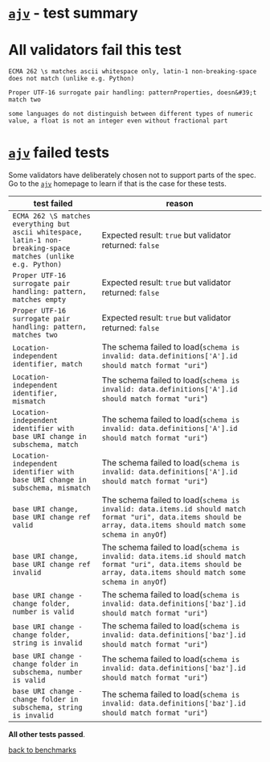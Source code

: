 # [`ajv`](https://github.com/epoberezkin/ajv) - test summary

# All validators fail this test

`ECMA 262 \s matches ascii whitespace only, latin-1 non-breaking-space does not match (unlike e.g. Python)`

`Proper UTF-16 surrogate pair handling: patternProperties, doesn&#39;t match two`

`some languages do not distinguish between different types of numeric value, a float is not an integer even without fractional part`

# [`ajv`](https://github.com/epoberezkin/ajv) failed tests

Some validators have deliberately chosen not to support parts of the spec. Go to the [`ajv`](https://github.com/epoberezkin/ajv) homepage to learn if
that is the case for these tests.

|test failed|reason
|-----------|------
`ECMA 262 \S matches everything but ascii whitespace, latin-1 non-breaking-space matches (unlike e.g. Python)`|Expected result: `true` but validator returned: `false`
`Proper UTF-16 surrogate pair handling: pattern, matches empty`|Expected result: `true` but validator returned: `false`
`Proper UTF-16 surrogate pair handling: pattern, matches two`|Expected result: `true` but validator returned: `false`
`Location-independent identifier, match`|The schema failed to load(`schema is invalid: data.definitions['A'].id should match format "uri"`)
`Location-independent identifier, mismatch`|The schema failed to load(`schema is invalid: data.definitions['A'].id should match format "uri"`)
`Location-independent identifier with base URI change in subschema, match`|The schema failed to load(`schema is invalid: data.definitions['A'].id should match format "uri"`)
`Location-independent identifier with base URI change in subschema, mismatch`|The schema failed to load(`schema is invalid: data.definitions['A'].id should match format "uri"`)
`base URI change, base URI change ref valid`|The schema failed to load(`schema is invalid: data.items.id should match format "uri", data.items should be array, data.items should match some schema in anyOf`)
`base URI change, base URI change ref invalid`|The schema failed to load(`schema is invalid: data.items.id should match format "uri", data.items should be array, data.items should match some schema in anyOf`)
`base URI change - change folder, number is valid`|The schema failed to load(`schema is invalid: data.definitions['baz'].id should match format "uri"`)
`base URI change - change folder, string is invalid`|The schema failed to load(`schema is invalid: data.definitions['baz'].id should match format "uri"`)
`base URI change - change folder in subschema, number is valid`|The schema failed to load(`schema is invalid: data.definitions['baz'].id should match format "uri"`)
`base URI change - change folder in subschema, string is invalid`|The schema failed to load(`schema is invalid: data.definitions['baz'].id should match format "uri"`)

**All other tests passed**.

[back to benchmarks](https://github.com/ebdrup/json-schema-benchmark)